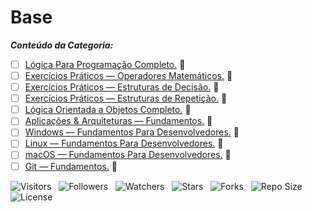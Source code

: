 <!-- Título -->
# Base

***Conteúdo da Categoria:***

* [ ] [Lógica Para Programação Completo.](https://github.com/Devsgeeknerd/) :construction:
* [ ] [Exercícios Práticos — Operadores Matemáticos.](https://github.com/Devsgeeknerd/) :construction:
* [ ] [Exercícios Práticos — Estruturas de Decisão.](https://github.com/Devsgeeknerd/) :construction:
* [ ] [Exercícios Práticos — Estruturas de Repetição.](https://github.com/Devsgeeknerd/) :construction:
* [ ] [Lógica Orientada a Objetos Completo.](https://github.com/Devsgeeknerd/) :construction:
* [ ] [Aplicações & Arquiteturas — Fundamentos.](https://github.com/Devsgeeknerd/) :construction:
* [ ] [Windows — Fundamentos Para Desenvolvedores.](https://github.com/Devsgeeknerd/) :construction:
* [ ] [Linux — Fundamentos Para Desenvolvedores.](https://github.com/Devsgeeknerd/) :construction:
* [ ] [macOS — Fundamentos Para Desenvolvedores.](https://github.com/Devsgeeknerd/) :construction:
* [ ] [Git — Fundamentos.](https://github.com/Devsgeeknerd/) :construction:

![Visitors](https://api.visitorbadge.io/api/visitors?path=Devsgeeknerd%2Fcat-bas&label=Visitantes&labelColor=%23f9e64f&countColor=%23008000&style=plastic "Total de Visitas")
&nbsp;
![Followers](https://img.shields.io/github/followers/Devsgeeknerd?style=p&label=Seguidores&labelColor=f9e64f&color=008000 "Total de Seguidores")
&nbsp;
![Watchers](https://img.shields.io/github/watchers/Devsgeeknerd/cat-bas?style=p&label=Observadores&labelColor=f9e64f&color=008000 "Total de Observadores")
&nbsp;
![Stars](https://img.shields.io/github/stars/Devsgeeknerd/cat-bas?style=p&label=Estrelas&labelColor=f9e64f&color=008000 "Total de Estrelas")
&nbsp;
![Forks](https://img.shields.io/github/forks/Devsgeeknerd/cat-bas?style=p&label=Bifurcações&labelColor=f9e64f&color=008000 "Total de Bifurcações")
&nbsp;
![Repo Size](https://img.shields.io/github/repo-size/Devsgeeknerd/cat-bas?style=p&label=Tamanho&labelColor=f9e64f&color=008000 "Tamanho do Repositório")
&nbsp;
![License](https://img.shields.io/github/license/Devsgeeknerd/cat-bas?style=p&label=Licença&labelColor=f9e64f&color=008000 "Licença do Repositório")
